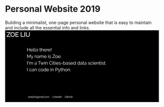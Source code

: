 # Personal Website 2019
Building a minimalist, one-page personal website that is easy to maintain and include all the essential info and links.
![Preview](/ScreenShot.JPG)
